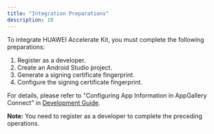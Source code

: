 ```yaml
---
title: "Integration Preparations"
description: 10
---
```


To integrate HUAWEI Accelerate Kit, you must complete the following preparations:

1. Register as a developer.
2. Create an Android Studio project.
3. Generate a signing certificate fingerprint.
4. Configure the signing certificate fingerprint.

For details, please refer to "Configuring App Information in AppGallery Connect" in [Development Guide](https://developer.huawei.com/consumer/en/doc/development/HMSCore-Guides/access-preparation-0000001050981313).

<aside class="special">
	<p><strong>Note:</strong> You need to register as a developer to complete the preceding operations.</p>
</aside>